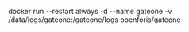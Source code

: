 docker run --restart always -d --name gateone -v /data/logs/gateone:/gateone/logs  openforis/gateone
